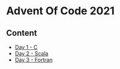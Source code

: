 # Advent Of Code 2021

## Content
 - [Day 1 - C](./01-c/)
 - [Day 2 - Scala](./02-scala)
 - [Day 3 - Fortran](./03-fortran)

